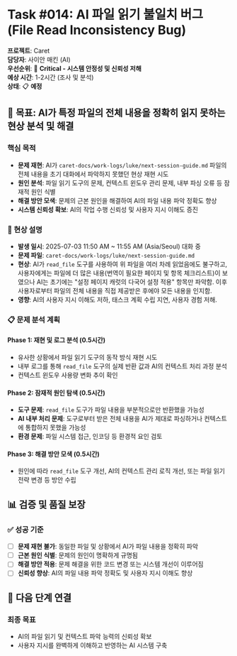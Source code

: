 # Task #014: AI 파일 읽기 불일치 버그 (File Read Inconsistency Bug)

**프로젝트**: Caret  
**담당자**: 사이안 매킨 (AI)  
**우선순위**: 🚨 **Critical - 시스템 안정성 및 신뢰성 저해**  
**예상 시간**: 1-2시간 (조사 및 분석)  
**상태**: 📋 **예정**  

## 🎯 **목표: AI가 특정 파일의 전체 내용을 정확히 읽지 못하는 현상 분석 및 해결**

### **핵심 목적**
- **문제 재현**: AI가 `caret-docs/work-logs/luke/next-session-guide.md` 파일의 전체 내용을 초기 대화에서 파악하지 못했던 현상 재현 시도
- **원인 분석**: 파일 읽기 도구의 문제, 컨텍스트 윈도우 관리 문제, 내부 파싱 오류 등 잠재적 원인 식별
- **해결 방안 모색**: 문제의 근본 원인을 해결하여 AI의 파일 내용 파악 정확도 향상
- **시스템 신뢰성 확보**: AI의 작업 수행 신뢰성 및 사용자 지시 이해도 증진

### **🎯 현상 설명**
- **발생 일시**: 2025-07-03 11:50 AM ~ 11:55 AM (Asia/Seoul) 대화 중
- **문제 파일**: `caret-docs/work-logs/luke/next-session-guide.md`
- **현상**: AI가 `read_file` 도구를 사용하여 위 파일을 여러 차례 읽었음에도 불구하고, 사용자에게는 파일에 더 많은 내용(번역이 필요한 페이지 및 항목 체크리스트)이 보였으나 AI는 초기에는 "설정 페이지 캐럿의 다국어 설정 적용" 항목만 파악함. 이후 사용자로부터 파일의 전체 내용을 직접 제공받은 후에야 모든 내용을 인지함.
- **영향**: AI의 사용자 지시 이해도 저하, 태스크 계획 수립 지연, 사용자 경험 저해.

### **📋 문제 분석 계획**

#### **Phase 1: 재현 및 로그 분석 (0.5시간)**
- 유사한 상황에서 파일 읽기 도구의 동작 방식 재현 시도
- 내부 로그를 통해 `read_file` 도구의 실제 반환 값과 AI의 컨텍스트 처리 과정 분석
- 컨텍스트 윈도우 사용량 변화 추이 확인

#### **Phase 2: 잠재적 원인 탐색 (0.5시간)**
- **도구 문제**: `read_file` 도구가 파일 내용을 부분적으로만 반환했을 가능성
- **AI 내부 처리 문제**: 도구로부터 받은 전체 내용을 AI가 제대로 파싱하거나 컨텍스트에 통합하지 못했을 가능성
- **환경 문제**: 파일 시스템 접근, 인코딩 등 환경적 요인 검토

#### **Phase 3: 해결 방안 모색 (0.5시간)**
- 원인에 따라 `read_file` 도구 개선, AI의 컨텍스트 관리 로직 개선, 또는 파일 읽기 전략 변경 등 방안 수립

## 📊 **검증 및 품질 보장**

### **✅ 성공 기준**
- [ ] **문제 재현 불가**: 동일한 파일 및 상황에서 AI가 파일 내용을 정확히 파악
- [ ] **근본 원인 식별**: 문제의 원인이 명확하게 규명됨
- [ ] **해결 방안 적용**: 문제 해결을 위한 코드 변경 또는 시스템 개선이 이루어짐
- [ ] **신뢰성 향상**: AI의 파일 내용 파악 정확도 및 사용자 지시 이해도 향상

## 🚀 **다음 단계 연결**

### **최종 목표**
- AI의 파일 읽기 및 컨텍스트 파악 능력의 신뢰성 확보
- 사용자 지시를 완벽하게 이해하고 반영하는 AI 시스템 구축
